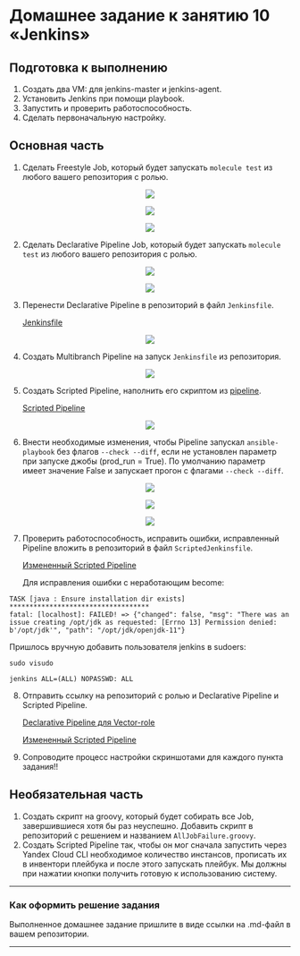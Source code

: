 # Домашнее задание к занятию 10 «Jenkins»

## Подготовка к выполнению

1. Создать два VM: для jenkins-master и jenkins-agent.
2. Установить Jenkins при помощи playbook.
3. Запустить и проверить работоспособность.
4. Сделать первоначальную настройку.

## Основная часть

1. Сделать Freestyle Job, который будет запускать `molecule test` из любого вашего репозитория с ролью.
<p align="center">
  <image src="./assets/Freestyle_molecule1.png"
</p>

<p align="center">
  <image src="./assets/Freestyle_molecule2.png"
</p>

<p align="center">
  <image src="./assets/Freestyle_molecule3.png"
</p>


2. Сделать Declarative Pipeline Job, который будет запускать `molecule test` из любого вашего репозитория с ролью.

<p align="center">
  <image src="./assets/Declarative_pipe1.png"
</p>

<p align="center">
  <image src="./assets/Declarative_pipe2.png"
</p>

3. Перенести Declarative Pipeline в репозиторий в файл `Jenkinsfile`.
   

   [Jenkinsfile](https://github.com/caevert/mnt-homeworks/blob/master/09-ci-04-jenkins/assets/Jenkinsfile)



<p align="center">
  <image src="./assets/Declarative_pipe3.png"
</p>

4. Создать Multibranch Pipeline на запуск `Jenkinsfile` из репозитория.

<p align="center">
  <image src="./assets/Multi_pipe1.png"
</p>


5. Создать Scripted Pipeline, наполнить его скриптом из [pipeline](./pipeline).

    [Scripted Pipeline](./pipeline/ScriptedJenkinsfile)


<p align="center">
  <image src="./assets/Scripted_pipe1.png"
</p>

6. Внести необходимые изменения, чтобы Pipeline запускал `ansible-playbook` без флагов `--check --diff`, если не установлен параметр при запуске джобы (prod_run = True). По умолчанию параметр имеет значение False и запускает прогон с флагами `--check --diff`.

<p align="center">
  <image src="./assets/Scripted_pipe2.png"
</p>


<p align="center">
  <image src="./assets/Scripted_pipe3.png"
</p>

<p align="center">
  <image src="./assets/Scripted_pipe4.png"
</p>

7. Проверить работоспособность, исправить ошибки, исправленный Pipeline вложить в репозиторий в файл `ScriptedJenkinsfile`.

    [Измененный Scripted Pipeline](./pipeline/ScriptedJenkinsfile)

    Для исправления ошибки с неработающим become:

```
TASK [java : Ensure installation dir exists] ***********************************
fatal: [localhost]: FAILED! => {"changed": false, "msg": "There was an issue creating /opt/jdk as requested: [Errno 13] Permission denied: b'/opt/jdk'", "path": "/opt/jdk/openjdk-11"}
```

  Пришлось вручную добавить пользователя jenkins в sudoers: 

```
sudo visudo

jenkins ALL=(ALL) NOPASSWD: ALL
```

8. Отправить ссылку на репозиторий с ролью и Declarative Pipeline и Scripted Pipeline.

    [Declarative Pipeline для Vector-role](https://github.com/caevert/mnt-homeworks/blob/master/09-ci-04-jenkins/assets/Jenkinsfile)

    [Измененный Scripted Pipeline](./pipeline/ScriptedJenkinsfile)

9. Сопроводите процесс настройки скриншотами для каждого пункта задания!!

## Необязательная часть

1. Создать скрипт на groovy, который будет собирать все Job, завершившиеся хотя бы раз неуспешно. Добавить скрипт в репозиторий с решением и названием `AllJobFailure.groovy`.
2. Создать Scripted Pipeline так, чтобы он мог сначала запустить через Yandex Cloud CLI необходимое количество инстансов, прописать их в инвентори плейбука и после этого запускать плейбук. Мы должны при нажатии кнопки получить готовую к использованию систему.

---

### Как оформить решение задания

Выполненное домашнее задание пришлите в виде ссылки на .md-файл в вашем репозитории.

---
